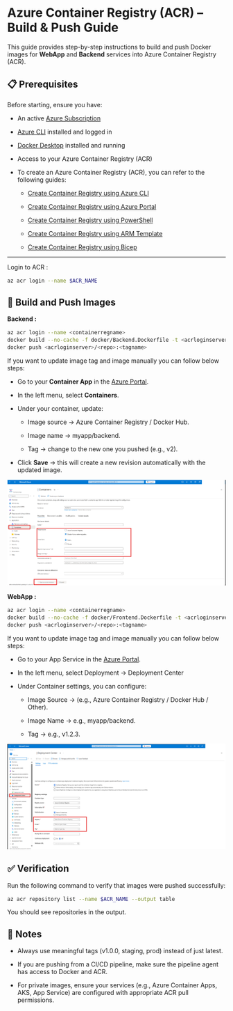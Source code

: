 # Azure Container Registry (ACR) – Build & Push Guide

This guide provides step-by-step instructions to build and push Docker images for **WebApp** and **Backend** services into Azure Container Registry (ACR).

## 📋 Prerequisites
Before starting, ensure you have:
- An active [Azure Subscription](https://portal.azure.com/)
- [Azure CLI](https://learn.microsoft.com/en-us/cli/azure/install-azure-cli) installed and logged in
- [Docker Desktop](https://docs.docker.com/get-docker/) installed and running
- Access to your Azure Container Registry (ACR)
- To create an Azure Container Registry (ACR), you can refer to the following guides:

    - [Create Container Registry using Azure CLI](https://learn.microsoft.com/en-us/azure/container-registry/container-registry-get-started-azure-cli)

    - [Create Container Registry using Azure Portal](https://learn.microsoft.com/en-us/azure/container-registry/container-registry-get-started-portal?tabs=azure-cli)

    - [Create Container Registry using PowerShell](https://learn.microsoft.com/en-us/azure/container-registry/container-registry-get-started-powershell)

    - [Create Container Registry using ARM Template](https://learn.microsoft.com/en-us/azure/container-registry/container-registry-get-started-geo-replication-template)

    - [Create Container Registry using Bicep](https://learn.microsoft.com/en-us/azure/container-registry/container-registry-get-started-bicep?tabs=CLI)

---

Login to ACR :
``` bash
az acr login --name $ACR_NAME
```

## 🚀 Build and Push Images

**Backend :** 
 
 ```bash 
az acr login --name <containerregname>
docker build --no-cache -f docker/Backend.Dockerfile -t <acrloginserver>/<repo>:<tagname> .
docker push <acrloginserver>/<repo>:<tagname>
 ```

 If you want to update image tag and image manually you can follow below steps:
- Go to your **Container App** in the [Azure Portal](https://portal.azure.com/#home).
- In the left menu, select **Containers**.
- Under your container, update:

    - Image source → Azure Container Registry / Docker Hub.

    - Image name → myapp/backend.

    - Tag → change to the new one you pushed (e.g., v2).

- Click **Save** → this will create a new revision automatically with the updated image.

![alt text](./Images/ContainerApp.png)

**WebApp :**

```bash
az acr login --name <containerregname>
docker build --no-cache -f docker/Frontend.Dockerfile -t <acrloginserver>/<repo>:<tagname> .
docker push <acrloginserver>/<repo>:<tagname>
```

If you want to update image tag and image manually you can follow below steps:
- Go to your App Service in the [Azure Portal](https://portal.azure.com/#home).
- In the left menu, select Deployment → Deployment Center
- Under Container settings, you can configure:

    - Image Source → (e.g., Azure Container Registry / Docker Hub / Other).

    - Image Name → e.g., myapp/backend.

    - Tag → e.g., v1.2.3.

![alt text](./Images/AppServiceContainer.png)


## ✅ Verification

Run the following command to verify that images were pushed successfully:
```bash
az acr repository list --name $ACR_NAME --output table
```

You should see repositories in the output.

## 📝 Notes

- Always use meaningful tags (v1.0.0, staging, prod) instead of just latest.

- If you are pushing from a CI/CD pipeline, make sure the pipeline agent has access to Docker and ACR.

- For private images, ensure your services (e.g., Azure Container Apps, AKS, App Service) are configured with appropriate ACR pull permissions.



